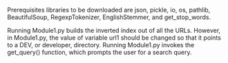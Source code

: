 Prerequisites libraries to be downloaded are json, pickle, io, os, pathlib, BeautifulSoup, RegexpTokenizer, EnglishStemmer, and get_stop_words.

Running Module1.py builds the inverted index out of all the URLs. However, in Module1.py, the value of variable url1 should be changed so that it points to a DEV, or developer, directory. Running Module1.py invokes the get_query() function, which prompts the user for a search query.
